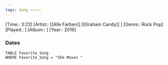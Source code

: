 ```yaml
---
tags: Song ⭐⭐⭐⭐ 
---
```

[Time:: 3:23]
[Artist:: [[Alle Farben]] [[Graham Candy]] ]
[Genre:: Rock Pop]
[Played:: ]
[Album:: ]
[Year:: 2019]
### Dates
````dataview
TABLE Favorite_Song
WHERE Favorite_Song = "She Moves "
````